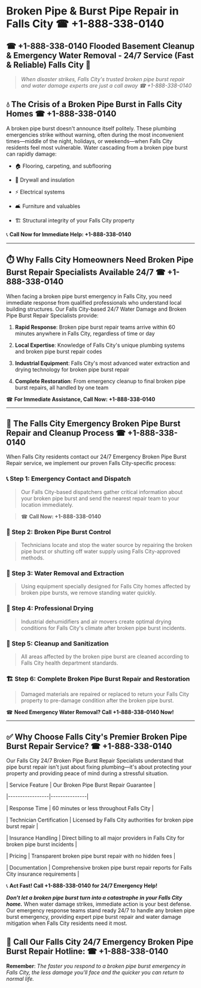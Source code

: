 # Broken Pipe & Burst Pipe Repair in Falls City ☎ +1-888-338-0140  
## ☎ +1-888-338-0140 Flooded Basement Cleanup & Emergency Water Removal - 24/7 Service (Fast & Reliable) Falls City 🚨  

> *When disaster strikes, Falls City's trusted broken pipe burst repair and water damage experts are just a call away ☎ +1-888-338-0140*  

## 💧 The Crisis of a Broken Pipe Burst in Falls City Homes ☎ +1-888-338-0140  

A broken pipe burst doesn't announce itself politely. These plumbing emergencies strike without warning, often during the most inconvenient times—middle of the night, holidays, or weekends—when Falls City residents feel most vulnerable. Water cascading from a broken pipe burst can rapidly damage:  

* 🏠 Flooring, carpeting, and subflooring  
* 🧱 Drywall and insulation  
* ⚡ Electrical systems  
* 🛋️ Furniture and valuables  
* 🏗️ Structural integrity of your Falls City property  

📞 **Call Now for Immediate Help: +1-888-338-0140**  

---  

## ⏱️ Why Falls City Homeowners Need Broken Pipe Burst Repair Specialists Available 24/7 ☎ +1-888-338-0140  

When facing a broken pipe burst emergency in Falls City, you need immediate response from qualified professionals who understand local building structures. Our Falls City-based 24/7 Water Damage and Broken Pipe Burst Repair Specialists provide:  

1. **Rapid Response**: Broken pipe burst repair teams arrive within 60 minutes anywhere in Falls City, regardless of time or day  
2. **Local Expertise**: Knowledge of Falls City's unique plumbing systems and broken pipe burst repair codes  
3. **Industrial Equipment**: Falls City's most advanced water extraction and drying technology for broken pipe burst repair  
4. **Complete Restoration**: From emergency cleanup to final broken pipe burst repairs, all handled by one team  

☎ **For Immediate Assistance, Call Now: +1-888-338-0140**  

---  

## 🔧 The Falls City Emergency Broken Pipe Burst Repair and Cleanup Process ☎ +1-888-338-0140  

When Falls City residents contact our 24/7 Emergency Broken Pipe Burst Repair service, we implement our proven Falls City-specific process:  

### 📞 Step 1: Emergency Contact and Dispatch  
> Our Falls City-based dispatchers gather critical information about your broken pipe burst and send the nearest repair team to your location immediately.  
> ☎ **Call Now: +1-888-338-0140**  

### 🚿 Step 2: Broken Pipe Burst Control  
> Technicians locate and stop the water source by repairing the broken pipe burst or shutting off water supply using Falls City-approved methods.  

### 🌊 Step 3: Water Removal and Extraction  
> Using equipment specially designed for Falls City homes affected by broken pipe bursts, we remove standing water quickly.  

### 💨 Step 4: Professional Drying  
> Industrial dehumidifiers and air movers create optimal drying conditions for Falls City's climate after broken pipe burst incidents.  

### 🧼 Step 5: Cleanup and Sanitization  
> All areas affected by the broken pipe burst are cleaned according to Falls City health department standards.  

### 🏗️ Step 6: Complete Broken Pipe Burst Repair and Restoration  
> Damaged materials are repaired or replaced to return your Falls City property to pre-damage condition after the broken pipe burst.  

☎ **Need Emergency Water Removal? Call +1-888-338-0140 Now!**  

---  

## ✅ Why Choose Falls City's Premier Broken Pipe Burst Repair Service? ☎ +1-888-338-0140  

Our Falls City 24/7 Broken Pipe Burst Repair Specialists understand that pipe burst repair isn't just about fixing plumbing—it's about protecting your property and providing peace of mind during a stressful situation.  

| Service Feature | Our Broken Pipe Burst Repair Guarantee |  
|-----------------|---------------|  
| Response Time | 60 minutes or less throughout Falls City |  
| Technician Certification | Licensed by Falls City authorities for broken pipe burst repair |  
| Insurance Handling | Direct billing to all major providers in Falls City for broken pipe burst incidents |  
| Pricing | Transparent broken pipe burst repair with no hidden fees |  
| Documentation | Comprehensive broken pipe burst repair reports for Falls City insurance requirements |  

📞 **Act Fast! Call +1-888-338-0140 for 24/7 Emergency Help!**  

***Don't let a broken pipe burst turn into a catastrophe in your Falls City home.*** When water damage strikes, immediate action is your best defense. Our emergency response teams stand ready 24/7 to handle any broken pipe burst emergency, providing expert pipe burst repair and water damage mitigation when Falls City residents need it most.  

## 📱 Call Our Falls City 24/7 Emergency Broken Pipe Burst Repair Hotline: ☎ +1-888-338-0140  

**Remember**: *The faster you respond to a broken pipe burst emergency in Falls City, the less damage you'll face and the quicker you can return to normal life.*
